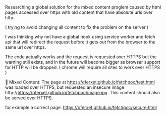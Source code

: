 
Researching a global solution for the mixed content proglem caused by html pages accessed over https with old content that have absolute urls over http.

( trying to avoid changing all content to fix the problem on the server ) 

I was thinking why not have a global hook using service worker and fetch api that will redirect the request before it gets out from the browser to the same url over https.

The code actually works and the request is requested over HTTPS but the warning still exists, and in the future will become bigger as browser support for HTTP will be dropped. ( chrome will require all sites to work over HTTPS ) 




Mixed Content: The page at https://oferxet.github.io/fetchpoc/test.html was loaded over HTTPS, but requested an insecure image http://https://oferxet.github.io/fetchpoc/image.jpg. This content should also be served over HTTPS.


for example a correct page: https://oferxet.github.io/fetchpoc/secure.html
